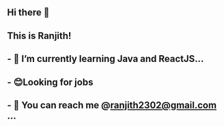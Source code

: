## Hi there 👋 
## This is Ranjith!
## - 🌱 I’m currently learning Java and ReactJS...
## - 😊Looking for jobs
## - 💬 You can reach me @ranjith2302@gmail.com ...

<!--
**Ranjith203/Ranjith203** is a ✨ _special_ ✨ repository because its `README.md` (this file) appears on your GitHub profile.

Here are some ideas to get you started:

##

- 
-->
